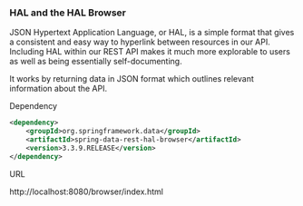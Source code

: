 ### HAL and the HAL Browser
JSON Hypertext Application Language, or HAL, is a simple format that gives a consistent and easy way to hyperlink between resources in our API. Including HAL within our REST API makes it much more explorable to users as well as being essentially self-documenting.

It works by returning data in JSON format which outlines relevant information about the API.

Dependency

```xml
<dependency>
    <groupId>org.springframework.data</groupId>
    <artifactId>spring-data-rest-hal-browser</artifactId>
    <version>3.3.9.RELEASE</version>
</dependency>
```

URL

http://localhost:8080/browser/index.html
